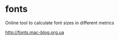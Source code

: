 fonts
=====

Online tool to calculate font sizes in different metrics

http://fonts.mac-blog.org.ua
